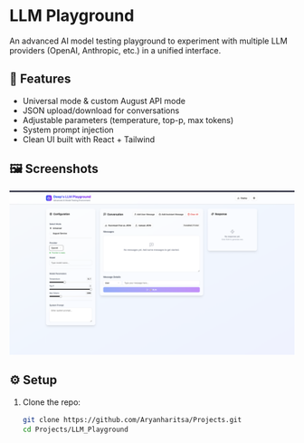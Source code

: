 # LLM Playground

An advanced AI model testing playground to experiment with multiple LLM providers (OpenAI, Anthropic, etc.) in a unified interface.

## 🚀 Features
- Universal mode & custom August API mode
- JSON upload/download for conversations
- Adjustable parameters (temperature, top-p, max tokens)
- System prompt injection
- Clean UI built with React + Tailwind

## 🖼️ Screenshots
![UI Screenshot](Playground_img.png)

## ⚙️ Setup
1. Clone the repo:
   ```bash
   git clone https://github.com/Aryanharitsa/Projects.git
   cd Projects/LLM_Playground
